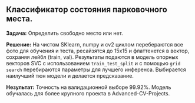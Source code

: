 ## Классификатор состояния парковочного места.

**Задача:** Определить свободно место или нет. 

**Решение:** На чистом SKlearn, numpy и cv2 циклом перебераются все фото для обучения и теста, ресайзятся до 15х15 и флаттенется в вектор, сохраняя лейбл (train, val). Результаты подаются в модель опорных векторов SVC с использованием `train_test_split` и с помощью `grid search` перебираются параметры для лучшего инференса. Выбирается наилучший тюн модели и делается предсказание. 

**Hезультат:**
Точность на валидационной выборе 99.92%. Модель обучалась для более крупного проекта в Advanced-CV-Projects.

